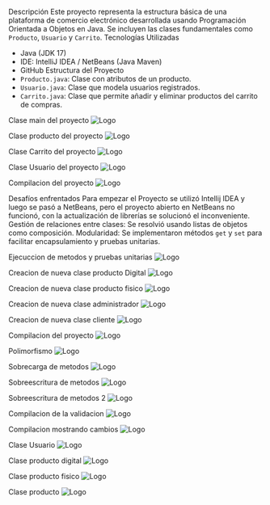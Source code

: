 Descripción
Este proyecto representa la estructura básica de una plataforma de comercio electrónico desarrollada usando Programación Orientada a Objetos en Java. Se incluyen las clases fundamentales como `Producto`, `Usuario` y `Carrito`.
Tecnologías Utilizadas
- Java (JDK 17)
- IDE: IntelliJ IDEA / NetBeans (Java Maven)
- GitHub
Estructura del Proyecto
- `Producto.java`: Clase con atributos de un producto.
- `Usuario.java`: Clase que modela usuarios registrados.
- `Carrito.java`: Clase que permite añadir y eliminar productos del carrito de compras.

Clase main del proyecto
![Logo](https://github.com/OscarERDuran/OBJECT-ORIENTED-PROGRAMMING/blob/main/Readme/Clase-main.png?raw=true)

Clase producto del proyecto
![Logo](https://github.com/OscarERDuran/OBJECT-ORIENTED-PROGRAMMING/blob/main/Readme/Clase-producto.png?raw=true)

Clase Carrito del proyecto
![Logo](https://github.com/OscarERDuran/OBJECT-ORIENTED-PROGRAMMING/blob/main/Readme/clase-carrito.png?raw=true)

Clase Usuario del proyecto
![Logo](https://github.com/OscarERDuran/OBJECT-ORIENTED-PROGRAMMING/blob/main/Readme/Clase-usuario.png?raw=true)

Compilacion del proyecto
![Logo](https://github.com/OscarERDuran/OBJECT-ORIENTED-PROGRAMMING/blob/main/Readme/Compilacion.png?raw=true)

Desafíos enfrentados
Para empezar el Proyecto se utilizó Intellij IDEA y luego se pasó a NetBeans, pero el proyecto abierto en NetBeans no funcionó, con la actualización de librerías se solucionó el inconveniente.
Gestión de relaciones entre clases: Se resolvió usando listas de objetos como composición.
Modularidad: Se implementaron métodos `get` y `set` para facilitar encapsulamiento y pruebas unitarias.

Ejecuccion de metodos y pruebas unitarias
![Logo](https://github.com/OscarERDuran/OBJECT-ORIENTED-PROGRAMMING/blob/main/Readme/Herencia_Main.png)

Creacion de nueva clase producto Digital
![Logo](https://github.com/OscarERDuran/OBJECT-ORIENTED-PROGRAMMING/blob/main/Readme/Producto_digital.png)

Creacion de nueva clase producto fisico
![Logo](https://github.com/OscarERDuran/OBJECT-ORIENTED-PROGRAMMING/blob/main/Readme/Producto_fisico.png)

Creacion de nueva clase administrador
![Logo](https://github.com/OscarERDuran/OBJECT-ORIENTED-PROGRAMMING/blob/main/Readme/Administrador.png)

Creacion de nueva clase cliente
![Logo](https://github.com/OscarERDuran/OBJECT-ORIENTED-PROGRAMMING/blob/main/Readme/Cliente.png)

Compilacion del proyecto
![Logo](https://github.com/OscarERDuran/OBJECT-ORIENTED-PROGRAMMING/blob/main/Readme/Compilacion2.png)

Polimorfismo
![Logo](https://github.com/OscarERDuran/OBJECT-ORIENTED-PROGRAMMING/blob/main/Readme/Polimorfismo.png)

Sobrecarga de metodos
![Logo](https://github.com/OscarERDuran/OBJECT-ORIENTED-PROGRAMMING/blob/main/Readme/Sobrecarga%20de%20metodos.png)

Sobreescritura de metodos 
![Logo](https://github.com/OscarERDuran/OBJECT-ORIENTED-PROGRAMMING/blob/main/Readme/Sobreescritura%20de%20metodas.png)

Sobreescritura de metodos 2
![Logo](https://github.com/OscarERDuran/OBJECT-ORIENTED-PROGRAMMING/blob/main/Readme/Sobreescritura%20de%20metodas2.png)

Compilacion de la validacion 
![Logo](https://github.com/OscarERDuran/OBJECT-ORIENTED-PROGRAMMING/blob/main/Readme/Compilacion_validacion1.png)

Compilacion mostrando cambios
![Logo](https://github.com/OscarERDuran/OBJECT-ORIENTED-PROGRAMMING/blob/main/Readme/Compilacion_validacion.png)

Clase Usuario
![Logo](https://github.com/OscarERDuran/OBJECT-ORIENTED-PROGRAMMING/blob/main/Readme/usuario.png)

Clase producto digital
![Logo](https://github.com/OscarERDuran/OBJECT-ORIENTED-PROGRAMMING/blob/main/Readme/Producto_digital1.png)

Clase producto fisico
![Logo](https://github.com/OscarERDuran/OBJECT-ORIENTED-PROGRAMMING/blob/main/Readme/Producto_fisico1.png)

Clase producto
![Logo](https://github.com/OscarERDuran/OBJECT-ORIENTED-PROGRAMMING/blob/main/Readme/producto.png)


